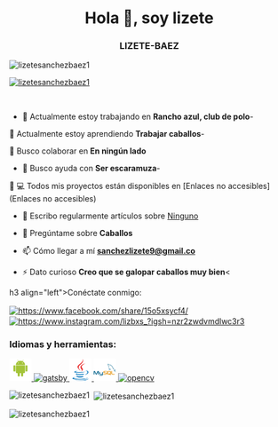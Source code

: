 <h1 align="center">Hola 👋, soy lizete</h1>
<h3 align="center">LIZETE-BAEZ</h3>

<p align="left"> <img src="https://komarev.com/ghpvc/?username=lizetesanchezbaez1&label=Profile%20views&color=0e75b6&style=flat" alt="lizetesanchezbaez1" /> </p>

<p align="left"> <a href="https://github.com/ryo-ma/github-profile-trophy"><img src="https://github-profile-trophy.vercel.app/?username=lizetesanchezbaez1" alt="lizetesanchezbaez1" /></a> </p>

<p align="left"> <a href="https://twitter.com/" target="blank"><img src="https://img.shields.io/twitter/follow/?logo=twitter&style=for-the-badge" alt="" /></a> </p>

- 🔭 Actualmente estoy trabajando en **Rancho azul, club de polo**-

🌱 Actualmente estoy aprendiendo **Trabajar caballos**-

👯 Busco colaborar en **En ningún lado**

- 🤝 Busco ayuda con **Ser escaramuza**-

👨 💻 Todos mis proyectos están disponibles en [Enlaces no accesibles](Enlaces no accesibles)

- 📝 Escribo regularmente artículos sobre [Ninguno](Ninguno)

- 💬 Pregúntame sobre **Caballos**

- 📫 Cómo llegar a mí **sanchezlizete9@gmail.co**

- ⚡ Dato curioso **Creo que se galopar caballos muy bien**<

h3 align="left">Conéctate conmigo:</h3><p align="left">

<a href="https://fb.com/https://www.facebook.com/share/15o5xsycf4/" target="blank"><img align="center" src=" https://raw.githubusercontent.com/rahuldkjain/github-profile-readme-generator/master/src/images/icons/Social/facebook.svg" alt="https://www.facebook.com/share/15o5xsycf4/" height="30" width="40" /></a>
<a href="https://instagram.com/https://www.instagram.com/lizbxs_?igsh=nzr2zwdvmdlwc3r3" target="blank"><img align="center" src=" https://raw.githubusercontent.com/rahuldkjain/github-profile-readme-generator/master/src/images/icons/Social/instagram.svg" alt="https://www.instagram.com/lizbxs_?igsh=nzr2zwdvmdlwc3r3" height="30" width="40" /></a>
</p>

<h3 align="left">Idiomas y herramientas:</h3>
<p align="left"> <a href="https://developer.android.com" target="_blank" rel="noreferrer"> <img src="https://raw.githubusercontent.com/devicons/devicon/master/icons/android/android-original-wordmark.svg" alt="android" width="40" height="40"/> </a> <a href="https://www.gatsbyjs.com/" target="_blank" rel="noreferrer"> <img src="https://www.vectorlogo.zone/logos/gatsbyjs/gatsbyjs-icon.svg" alt="gatsby" width="40" height="40"/> </a> <a href="https://www.java.com" target="_blank" rel="noreferrer"> <img src="https://raw.githubusercontent.com/devicons/devicon/master/icons/java/java-original.svg" alt="java" width="40" height="40"/> </a> <a href="https://www.mysql.com/" target="_blank" rel="noreferrer"> <img src="https://raw.githubusercontent.com/devicons/devicon/master/icons/mysql/mysql-original-wordmark.svg" alt="mysql" width="40" height="40"/> </a> <a href="https://opencv.org/" target="_blank" rel="noreferrer"> <img src="https://www.vectorlogo.zone/logos/opencv/opencv-icon.svg" alt="opencv" width="40" height="40"/> </a> </p>

<p><img align="left" src="https://github-readme-stats.vercel.app/api/top-langs?username=lizetesanchezbaez1&show_icons=true&locale=en&layout=compact" alt="lizetesanchezbaez1" /></p>

<p>&nbsp; <img align="center" src="https://github-readme-stats.vercel.app/api?username=lizetesanchezbaez1&show_icons=true&locale=en" alt="lizetesanchezbaez1" /></p>

<p><img align="center" src="https://github-readme-streak-stats.herokuapp.com/?user=lizetesanchezbaez1&" alt="lizetesanchezbaez1" /></p>
